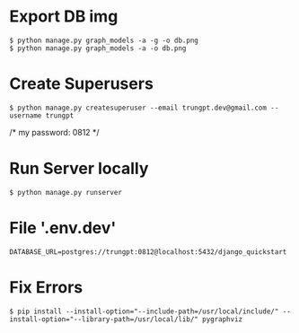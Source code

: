 # Export DB img
```console
$ python manage.py graph_models -a -g -o db.png  
$ python manage.py graph_models -a -o db.png  
```

# Create Superusers
```console
$ python manage.py createsuperuser --email trungpt.dev@gmail.com --username trungpt  
```
/* my password: 0812 */  

# Run Server locally
```console
$ python manage.py runserver  
```

# File '.env.dev'
```text
DATABASE_URL=postgres://trungpt:0812@localhost:5432/django_quickstart  
```

# Fix Errors
```console
$ pip install --install-option="--include-path=/usr/local/include/" --install-option="--library-path=/usr/local/lib/" pygraphviz
```